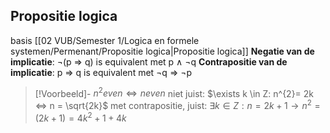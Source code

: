 ## Propositie logica
basis [[02 VUB/Semester 1/Logica en formele systemen/Permenant/Propositie logica|Propositie logica]] 
**Negatie van de implicatie**: ¬(p ⇒ q) is equivalent met p ∧ ¬q 
**Contrapositie van de implicatie**: p ⇒ q is equivalent met ¬q ⇒ ¬p

> [!Voorbeeld]-
> $n^2 even ⇔ n even$
> niet juist:
> $\exists k \in Z: n^{2}= 2k ⇔ n = \sqrt{2k}$
> met contrapositie, juist:
> $\exists k \in Z: n= 2k + 1 \rightarrow  n^{2}= (2k + 1) = 4k^{2} + 1 + 4k$

